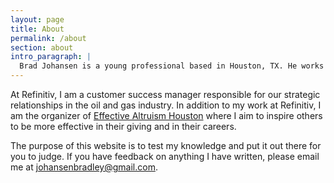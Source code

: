 ```yaml
---
layout: page
title: About
permalink: /about
section: about
intro_paragraph: |
  Brad Johansen is a young professional based in Houston, TX. He works for [Refinitiv](http://refinitiv.com) and is learning about income share agreements.
---
```

At Refinitiv, I am a customer success manager responsible for our strategic relationships in the oil and gas industry. In addition to my work at Refinitiv, I am the organizer of [Effective Altruism Houston](https://www.meetup.com/Effective-Altruists-Houston/) where I aim to inspire others to be more effective in their giving and in their careers.

The purpose of this website is to test my knowledge and put it out there for you to judge. If you have feedback on anything I have written, please email me at [johansenbradley@gmail.com](mailto:johansenbradley@gmail.com). 

